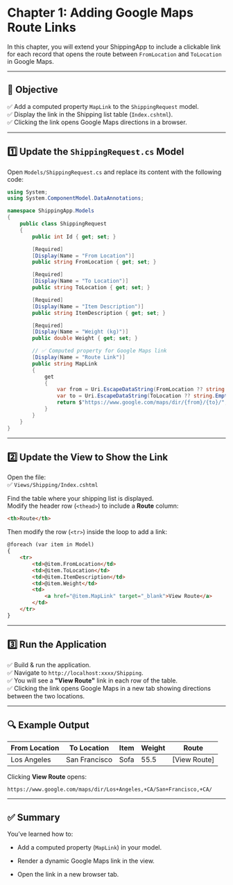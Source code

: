 # Chapter 1: Adding Google Maps Route Links

In this chapter, you will extend your ShippingApp to include a clickable link for each record that opens the route between `FromLocation` and `ToLocation` in Google Maps.

---

## 🎯 Objective

✅ Add a computed property `MapLink` to the `ShippingRequest` model.  
✅ Display the link in the Shipping list table (`Index.cshtml`).  
✅ Clicking the link opens Google Maps directions in a browser.

---

## 1️⃣ Update the `ShippingRequest.cs` Model

Open `Models/ShippingRequest.cs` and replace its content with the following code:

```csharp
using System;
using System.ComponentModel.DataAnnotations;

namespace ShippingApp.Models
{
    public class ShippingRequest
    {
        public int Id { get; set; }

        [Required]
        [Display(Name = "From Location")]
        public string FromLocation { get; set; }

        [Required]
        [Display(Name = "To Location")]
        public string ToLocation { get; set; }

        [Required]
        [Display(Name = "Item Description")]
        public string ItemDescription { get; set; }

        [Required]
        [Display(Name = "Weight (kg)")]
        public double Weight { get; set; }

        // ✅ Computed property for Google Maps link
        [Display(Name = "Route Link")]
        public string MapLink
        {
            get
            {
                var from = Uri.EscapeDataString(FromLocation ?? string.Empty);
                var to = Uri.EscapeDataString(ToLocation ?? string.Empty);
                return $"https://www.google.com/maps/dir/{from}/{to}/";
            }
        }
    }
}
```

---

## 2️⃣ Update the View to Show the Link

Open the file:  
✅ `Views/Shipping/Index.cshtml`

Find the table where your shipping list is displayed.  
Modify the header row (`<thead>`) to include a **Route** column:

```html
<th>Route</th>
```

Then modify the row (`<tr>`) inside the loop to add a link:

```html
@foreach (var item in Model)
{
    <tr>
        <td>@item.FromLocation</td>
        <td>@item.ToLocation</td>
        <td>@item.ItemDescription</td>
        <td>@item.Weight</td>
        <td>
            <a href="@item.MapLink" target="_blank">View Route</a>
        </td>
    </tr>
}
```

---

## 3️⃣ Run the Application

✅ Build & run the application.  
✅ Navigate to `http://localhost:xxxx/Shipping`.  
✅ You will see a **"View Route"** link in each row of the table.  
✅ Clicking the link opens Google Maps in a new tab showing directions between the two locations.

---

## 🔍 Example Output

| From Location   | To Location       | Item    | Weight | Route        |
|-----------------|-------------------|---------|--------|--------------|
| Los Angeles     | San Francisco     | Sofa    | 55.5   | [View Route] |

Clicking **View Route** opens:  
```
https://www.google.com/maps/dir/Los+Angeles,+CA/San+Francisco,+CA/
```

---

## ✅ Summary

You’ve learned how to:

- Add a computed property (`MapLink`) in your model.

- Render a dynamic Google Maps link in the view.

- Open the link in a new browser tab.
